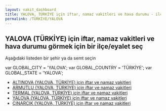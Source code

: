 ```yaml
---
layout: vakit_dashboard
title: YALOVA, TÜRKİYE için iftar, namaz vakitleri ve hava durumu - ilçe/eyalet seç
permalink: /TÜRKİYE/YALOVA
---
```


## YALOVA (TÜRKİYE) için iftar, namaz vakitleri ve hava durumu  görmek için bir ilçe/eyalet seç

Aşağıdaki listeden bir şehir ya da semt seçin



  var GLOBAL_CITY = 'YALOVA';
  var GLOBAL_COUNTRY = 'TÜRKİYE';
  var GLOBAL_STATE = 'YALOVA';
* [ALTINOVA (YALOVA, TÜRKİYE) için iftar ve namaz vakitleri](/TÜRKİYE/YALOVA/ALTINOVA)
* [ARMUTLU (YALOVA, TÜRKİYE) için iftar ve namaz vakitleri](/TÜRKİYE/YALOVA/ARMUTLU)
* [TERMAL (YALOVA, TÜRKİYE) için iftar ve namaz vakitleri](/TÜRKİYE/YALOVA/TERMAL)
* [YALOVA (YALOVA, TÜRKİYE) için iftar ve namaz vakitleri](/TÜRKİYE/YALOVA/YALOVA)
* [ÇINARCIK (YALOVA, TÜRKİYE) için iftar ve namaz vakitleri](/TÜRKİYE/YALOVA/ÇINARCIK)
</script>
<script type="text/javascript">